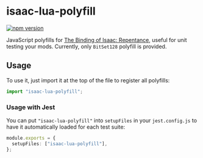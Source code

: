 # isaac-lua-polyfill

[![npm version](https://img.shields.io/npm/v/isaac-lua-polyfill.svg)](https://www.npmjs.com/package/isaac-lua-polyfill)

JavaScript polyfills for [The Binding of Isaac: Repentance](https://store.steampowered.com/app/1426300/The_Binding_of_Isaac_Repentance/), useful for unit testing your mods.
Currently, only `BitSet128` polyfill is provided.

## Usage

To use it, just import it at the top of the file to register all polyfills:
```ts
import "isaac-lua-polyfill";
```

### Usage with Jest
You can put `"isaac-lua-polyfill"` into `setupFiles` in your `jest.config.js` to have it automatically loaded for each test suite:
```ts
module.exports = {
  setupFiles: ["isaac-lua-polyfill"],
};
```
